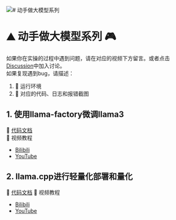 ![# 动手做大模型系列](assets/logo.png)
# ⛰️ 动手做大模型系列 🎮

如果你在实操的过程中遇到问题，请在对应的视频下方留言。或者点击[Discussion](https://github.com/echonoshy/cgft-llm/discussions/)中加入讨论。  
如果复现遇到bug，请描述：
1. 🎯 运行环境
2. 🧩 对应的代码、日志和报错截图

## 1. 使用llama-factory微调llama3
📒 [代码文档](llama-factory/README.md)    
🎥 视频教程
- [Bilibili](https://www.bilibili.com/video/BV1uw4m1S7Cd)
- [YouTube](https://youtu.be/Hpc4QQQuLWM)


## 2. llama.cpp进行轻量化部署和量化
📒 [代码文档](llama-cpp/README.md) 
🎥 视频教程
- [Bilibili](https://www.bilibili.com/video/BV1et421N7TK)
- [YouTube](https://youtu.be/2MYsfe0pc9A)
